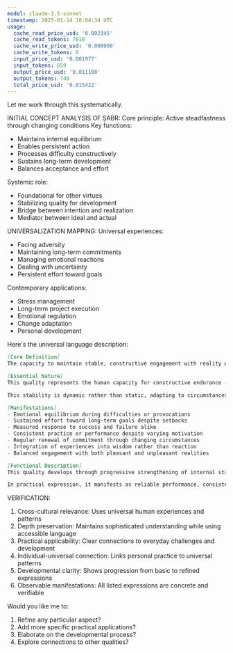 ```yaml
---
model: claude-3.5-sonnet
timestamp: 2025-01-14 18:04:34 UTC
usage:
  cache_read_price_usd: '0.002345'
  cache_read_tokens: 7818
  cache_write_price_usd: '0.000000'
  cache_write_tokens: 0
  input_price_usd: '0.001977'
  input_tokens: 659
  output_price_usd: '0.011100'
  output_tokens: 740
  total_price_usd: '0.015422'
---
```


Let me work through this systematically.

INITIAL CONCEPT ANALYSIS OF ṢABR:
Core principle: Active steadfastness through changing conditions
Key functions: 
- Maintains internal equilibrium
- Enables persistent action
- Processes difficulty constructively
- Sustains long-term development
- Balances acceptance and effort

Systemic role:
- Foundational for other virtues
- Stabilizing quality for development
- Bridge between intention and realization
- Mediator between ideal and actual

UNIVERSALIZATION MAPPING:
Universal experiences:
- Facing adversity
- Maintaining long-term commitments
- Managing emotional reactions
- Dealing with uncertainty
- Persistent effort toward goals

Contemporary applications:
- Stress management
- Long-term project execution
- Emotional regulation
- Change adaptation
- Personal development

Here's the universal language description:

```markdown
[Core Definition]
The capacity to maintain stable, constructive engagement with reality while experiencing difficulty, delay, or resistance. It combines inner steadiness with persistent action, allowing for sustained development and balanced response to both challenges and opportunities.

[Essential Nature]
This quality represents the human capacity for constructive endurance - not mere passive waiting or stoic forbearance, but an active, intelligent stability that supports growth and achievement. It operates through dual aspects: an internal dimension that maintains equilibrium amid changing conditions, and an external dimension that enables persistent, effective action despite obstacles or delays.

This stability is dynamic rather than static, adapting to circumstances while maintaining core direction and purpose. It balances acceptance of current reality with sustained movement toward positive change, transforming challenges into opportunities for development.

[Manifestations]
- Emotional equilibrium during difficulties or provocations
- Sustained effort toward long-term goals despite setbacks
- Measured response to success and failure alike
- Consistent practice or performance despite varying motivation
- Regular renewal of commitment through changing circumstances
- Integration of experiences into wisdom rather than reaction
- Balanced engagement with both pleasant and unpleasant realities

[Functional Description]
This quality develops through progressive strengthening of internal stability combined with refined responsiveness to circumstances. It begins with basic emotional regulation and extends to subtle equilibrium in all conditions. The process involves recognizing reactive patterns, establishing stable internal reference points, and cultivating balanced engagement with experience. Each challenge becomes an opportunity to deepen this capacity, building layers of resilience and wisdom.

In practical expression, it manifests as reliable performance, consistent character, and constructive response to all circumstances. It enables long-term achievements, stable relationships, and continuous personal development. Rather than suppressing natural responses, it creates space for intelligent engagement with them, transforming potential disruptions into opportunities for growth and deeper understanding.
```

VERIFICATION:
1. Cross-cultural relevance: Uses universal human experiences and patterns
2. Depth preservation: Maintains sophisticated understanding while using accessible language
3. Practical applicability: Clear connections to everyday challenges and development
4. Individual-universal connection: Links personal practice to universal patterns
5. Developmental clarity: Shows progression from basic to refined expressions
6. Observable manifestations: All listed expressions are concrete and verifiable

Would you like me to:
1. Refine any particular aspect?
2. Add more specific practical applications?
3. Elaborate on the developmental process?
4. Explore connections to other qualities?
